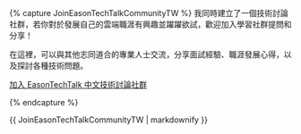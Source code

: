 {% capture JoinEasonTechTalkCommunityTW %}
我同時建立了一個技術討論社群，若你對於發展自己的雲端職涯有興趣並躍躍欲試，歡迎加入學習社群提問和分享！

在這裡，可以與其他志同道合的專業人士交流，分享面試經驗、職涯發展心得，以及探討各種技術問題。

<a href="https://academy.easontechtalk.com/community-zh" class="btn btn--primary btn--x-large btn--inverse">加入 EasonTechTalk 中文技術討論社群</a>

{% endcapture %}
<div class="notice--info">{{ JoinEasonTechTalkCommunityTW | markdownify }}</div>
